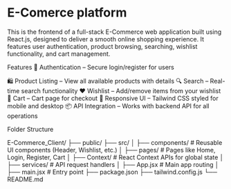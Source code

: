 # E-Comerce platform

This is the frontend of a full-stack E-Commerce web application built using React.js, designed to deliver a smooth online shopping experience. It features user authentication, product browsing, searching, wishlist functionality, and cart management.

 Features
🔐 Authentication – Secure login/register for users

🛍️ Product Listing – View all available products with details
🔍 Search – Real-time search functionality
❤️ Wishlist – Add/remove items from your wishlist
🛒 Cart – Cart page for checkout
🎨 Responsive UI – Tailwind CSS styled for mobile and desktop
📦 API Integration – Works with backend API for all operations

Folder Structure

E-Commerce_Client/
├── public/
├── src/
│   ├── components/         # Reusable UI components (Header, Wishlist, etc.)
│   ├── pages/              # Pages like Home, Login, Register, Cart
│   ├── Context/            # React Context APIs for global state
│   ├── services/           # API request handlers
│   ├── App.jsx             # Main app routing
│   ├── main.jsx            # Entry point
├── package.json
├── tailwind.config.js
└── README.md
